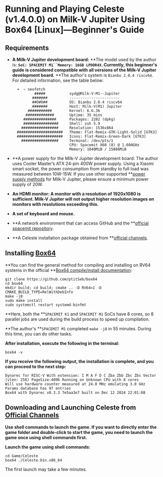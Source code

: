 # Running and Playing Celeste (v1.4.0.0) on Milk-V Jupiter Using Box64 [Linux]—Beginner's Guide

## Requirements

* **A Milk-V Jupiter development board:**
  **The model used by the author is: **`SoC: SPACEMIT M1``Memory: 16GB LPDDR4X`. Currently, this beginner's guide is considered compatible with all versions of the Milk-V Jupiter development board.**
  **The author's system is `Bianbu 2.0.4 riscv64`. For detailed information, see the table below:

  ```
    ➜  ~ neofetch
            #####           sydg@Milk-V-M1--Jupiter
           #######          -----------------------
           ##O#O##          OS: Bianbu 2.0.4 riscv64
           #######          Host: Milk-V(M1) Jupiter
         ###########        Kernel: 6.6.36
        #############       Uptime: 35 mins
       ###############      Packages: 2202 (dpkg)
       ################     Shell: zsh 5.9
      #################     Resolution: 1536x864
    #####################   Theme: Flat-Remix-GTK-Light-Solid [GTK3]
    #####################   Icons: Flat-Remix-Green-Dark [GTK3]
      #################     Terminal: /dev/pts/1
                            CPU: Spacemit X60 (8) @ 1.600GHz
                            Memory: 1040MiB / 15886MiB
  ```
* **A power supply for the Milk-V Jupiter development board: The author uses Cooler Master’s ATX 24-pin 400W power supply. Using a Xiaomi smart socket, the power consumption from standby to full load was measured between 10W-15W. If you use other supported **[power supply methods](https://milkv.io/zh/docs/jupiter/getting-started/hardware) for Milk-V Jupiter, please ensure a minimum power supply of 20W.
* **An HDMI monitor: A monitor with a resolution of 1920x1080 is sufficient. Milk-V Jupiter will not output higher resolution images on monitors with resolutions exceeding this.**
* **A set of keyboard and mouse.**
* **A network environment that can access GitHub and the **[official spacemit repository](https://archive.spacemit.com/).
* **A Celeste installation package obtained from **[official channels](https://www.celestegame.com/).

## Installing [Box64](https://github.com/ptitSeb/box64?tab=readme-ov-file)

**You can find the general method for compiling and installing on RV64 systems in the official **[Box64 compile/install documentation](https://github.com/ptitSeb/box64/blob/main/docs/COMPILE.md):

```
git clone https://github.com/ptitSeb/box64
cd box64
mkdir build; cd build; cmake .. -D RV64=1 -D CMAKE_BUILD_TYPE=RelWithDebInfo
make -j8
sudo make install
sudo systemctl restart systemd-binfmt
```

**Here, both the **`SPACEMIT K1` and `SPACEMIT M1` SoCs have 8 cores, so 8 parallel jobs are used during the build process to speed up compilation.

**The author's **`SPACEMIT M1` completed `make -j8` in 55 minutes. During this time, you can do other tasks.

**After installation, execute the following in the terminal:**

```
box64 -v
```

**If you receive the following output, the installation is complete, and you can proceed to the next step:**

```
Dynarec for RISC-V With extension: I M A F D C Zba Zbb Zbc Zbs Vector (vlen: 256) PageSize:4096 Running on Unknown CPU with 8 cores
Will use hardware counter measured at 24.0 MHz emulating 3.0 GHz
Params database has 97 entries
Box64 with Dynarec v0.3.3 7e5aa3e7 built on Dec 12 2024 22:01:08
```

## Downloading and Launching Celeste from [Official Channels](https://www.celestegame.com/)

**Use shell commands to launch the game. If you want to directly enter the game folder and double-click to start the game, you need to launch the game once using shell commands first.**

**Launch the game using shell commands:**

```
cd Game/Celeste
box64 ./Celeste.bin.x86_64
```

The first launch may take a few minutes.
